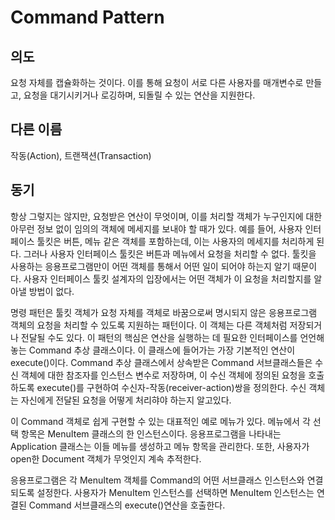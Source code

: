 # Command Pattern

## 의도
요청 자체를 캡슐화하는 것이다. 이를 통해 요청이 서로 다른 사용자를 매개변수로 만들고, 요청을 대기시키거나 로깅하며, 되돌릴 수 있는 연산을 지원한다.

## 다른 이름
작동(Action), 트랜잭션(Transaction)

## 동기
항상 그렇지는 않지만, 요청받은 연산이 무엇이며, 이를 처리할 객체가 누구인지에 대한 아무런 정보 없이 임의의 객체에 메세지를 보내야 할 때가 있다. 예를 들어, 사용자 인터페이스 툴킷은 버튼, 메뉴 같은 객체를 포함하는데, 이는 사용자의 메세지를 처리하게 된다. 그러나 사용자 인터페이스 툴킷은 버튼과 메뉴에서 요청을 처리할 수 없다. 툴킷을 사용하는 응용프로그램만이 어떤 객체를 통해서 어떤 일이 되어야 하는지 알기 때문이다. 사용자 인터페이스 툴킷 설계자의 입장에서는 어떤 객체가 이 요청을 처리할지를 알아낼 방법이 없다.

명령 패턴은 툴킷 객체가 요청 자체를 객체로 바꿈으로써 명시되지 않은 응용프로그램 객체의 요청을 처리할 수 있도록 지원하는 패턴이다. 이 객체는 다른 객체처럼 저장되거나 전달될 수도 있다. 이 패턴의 핵심은 연산을 실행하는 데 필요한 인터페이스를 언언해 놓는 Command 추상 클래스이다. 이 클래스에 들어가는 가장 기본적인 연산이 execute()이다. Command 추상 클래스에서 상속받은 Command 서브클래스들은 수신 객체에 대한 참조자를 인스턴스 변수로 저장하며, 이 수신 객체에 정의된 요청을 호출하도록 execute()를 구현하여 수신자-작동(receiver-action)쌍을 정의한다. 수신 객체는 자신에게 전달된 요청을 어떻게 처리햐야 하는지 알고있다.

이 Command 객체로 쉽게 구현할 수 있는 대표적인 예로 메뉴가 있다. 메뉴에서 각 선택 항목은 MenuItem 클래스의 한 인스턴스이다. 응용프로그램을 나타내는 Application 클래스는 이들 메뉴를 생성하고 메뉴 항목을 관리한다. 또한, 사용자가 open한 Document 객체가 무엇인지 계속 추적한다.

응용프로그램은 각 MenuItem 객체를 Command의 어떤 서브클래스 인스턴스와 연결되도록 설정한다. 사용자가 MenuItem 인스턴스를 선택하면 MenuItem 인스턴스는 연결된 Command 서브클래스의 execute()연산을 호출한다. 

